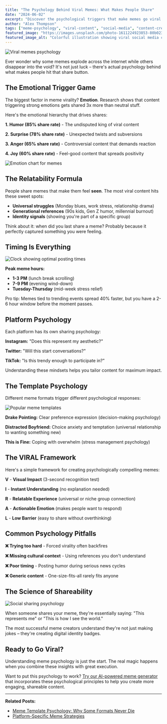 ```yaml
---
title: "The Psychology Behind Viral Memes: What Makes People Share"
date: "2024-06-02"
excerpt: "Discover the psychological triggers that make memes go viral and learn how to create shareable content that resonates with your audience."
author: "Alex Thompson"
tags: ["meme-psychology", "viral-content", "social-media", "content-creation"]
featured_image: "https://images.unsplash.com/photo-1611224923853-80b023f02d71?w=1200&h=630&fit=crop&auto=format"
featured_image_alt: "Colorful illustration showing viral social media content with engagement icons"
---
```


![Viral memes psychology](https://images.unsplash.com/photo-1611224923853-80b023f02d71?w=1200&h=400&fit=crop&auto=format "Understanding what makes memes go viral")

Ever wonder why some memes explode across the internet while others disappear into the void? It's not just luck – there's actual psychology behind what makes people hit that share button.

## The Emotional Trigger Game

The biggest factor in meme virality? **Emotion**. Research shows that content triggering strong emotions gets shared 3x more than neutral stuff.

Here's the emotional hierarchy that drives shares:

**1. Humor (85% share rate)** - The undisputed king of viral content

**2. Surprise (78% share rate)** - Unexpected twists and subversions

**3. Anger (65% share rate)** - Controversial content that demands reaction

**4. Joy (60% share rate)** - Feel-good content that spreads positivity

![Emotion chart for memes](https://images.unsplash.com/photo-1559757148-5c350d0d3c56?w=800&h=400&fit=crop&auto=format "Chart showing meme shareability by emotion")

## The Relatability Formula

People share memes that make them feel **seen**. The most viral content hits these sweet spots:

- **Universal struggles** (Monday blues, work stress, relationship drama)
- **Generational references** (90s kids, Gen Z humor, millennial burnout)
- **Identity signals** (showing you're part of a specific group)

Think about it: when did you last share a meme? Probably because it perfectly captured something you were feeling.

## Timing Is Everything

![Clock showing optimal posting times](https://images.unsplash.com/photo-1501139083538-0139583c060f?w=600&h=300&fit=crop&auto=format "Best times to post memes for maximum engagement")

**Peak meme hours:**
- **1-3 PM** (lunch break scrolling)
- **7-9 PM** (evening wind-down)
- **Tuesday-Thursday** (mid-week stress relief)

Pro tip: Memes tied to trending events spread 40% faster, but you have a 2-6 hour window before the moment passes.

## Platform Psychology

Each platform has its own sharing psychology:

**Instagram:** "Does this represent my aesthetic?"

**Twitter:** "Will this start conversations?"

**TikTok:** "Is this trendy enough to participate in?"

Understanding these mindsets helps you tailor content for maximum impact.

## The Template Psychology

Different meme formats trigger different psychological responses:

![Popular meme templates](https://images.unsplash.com/photo-1552308995-2baac1ad5490?w=800&h=400&fit=crop&auto=format "Popular meme formats and their psychological appeal")

**Drake Pointing:** Clear preference expression (decision-making psychology)

**Distracted Boyfriend:** Choice anxiety and temptation (universal relationship to wanting something new)

**This is Fine:** Coping with overwhelm (stress management psychology)

## The VIRAL Framework

Here's a simple framework for creating psychologically compelling memes:

**V** - **Visual Impact** (3-second recognition test)

**I** - **Instant Understanding** (no explanation needed)

**R** - **Relatable Experience** (universal or niche group connection)

**A** - **Actionable Emotion** (makes people want to respond)

**L** - **Low Barrier** (easy to share without overthinking)

## Common Psychology Pitfalls

**❌ Trying too hard** - Forced virality often backfires

**❌ Missing cultural context** - Using references you don't understand

**❌ Poor timing** - Posting humor during serious news cycles

**❌ Generic content** - One-size-fits-all rarely fits anyone

## The Science of Shareability

![Social sharing psychology](https://images.unsplash.com/photo-1432888622747-4eb9a8efeb07?w=700&h=350&fit=crop&auto=format "People sharing content on social media")

When someone shares your meme, they're essentially saying: "This represents me" or "This is how I see the world."

The most successful meme creators understand they're not just making jokes – they're creating digital identity badges.

## Ready to Go Viral?

Understanding meme psychology is just the start. The real magic happens when you combine these insights with great execution.

Want to put this psychology to work? [Try our AI-powered meme generator](../create) that incorporates these psychological principles to help you create more engaging, shareable content.

---

**Related Posts:**
- [Meme Template Psychology: Why Some Formats Never Die](../blog/meme-template-psychology)
- [Platform-Specific Meme Strategies](../blog/platform-meme-strategies)